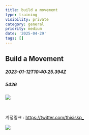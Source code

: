 ```yaml
---
title: build a movement
type: training
visibility: private
category: general
priority: medium
date: '2025-04-29'
tags: []
---
```

## Build a Movement
##### 2023-01-12T10:40:25.394Z
##### 5426

<p><img src="https://media.disquiet.io/images/makerlog/6115c173edecbcced553a18305601a27be316a52bc20c7f1e98b9f0cf2d73925"></p><p><br></p><p>계정링크 : <a href="https://twitter.com/thisiskp_" rel="noopener noreferrer" target="_blank">https://twitter.com/thisiskp_</a></p><p><img src="https://media.disquiet.io/images/makerlog/ce15a1fe53c73ea9c9ae9ad532f72c181cd9b4b517dbe585a854c20a8515b889"></p><p><br></p>
